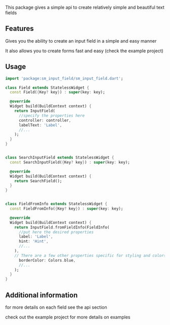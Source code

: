 

This package gives a simple api to create relatively simple and beautiful text fields

## Features

Gives you the ability to create an input field in a simple and easy manner

It also allows you to create forms fast and easy (check the example project)

## Usage

```dart
import 'package:sm_input_field/sm_input_field.dart';

class Field extends StatelessWidget {
  const Field({Key? key}) : super(key: key);

  @override
  Widget build(BuildContext context) {
    return InputField(
      //specify the properties here
      controller: controller,
      labelText: 'Label',
      //...
    );
  }
}


class SearchInputField extends StatelessWidget {
  const SearchInputField({Key? key}) : super(key: key);

  @override
  Widget build(BuildContext context) {
    return SearchField();
  }
}


class FieldFromInfo extends StatelessWidget {
  const FieldFromInfo({Key? key}) : super(key: key);

  @override
  Widget build(BuildContext context) {
    return InputField.fromFieldInfo(FieldInfo(
      //put here the desired properties
      label: 'Label',
      hint: 'Hint',
      //...
    ),
    // There are a few other properties specific for styling and colors specify them here!
      borderColor: Colors.blue,
      //...
    );
  }
}

```

## Additional information

for more details on each field see the api section

check out the example project for more details on examples
